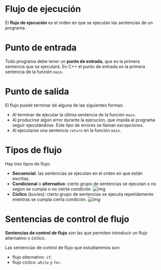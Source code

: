# Flujo de ejecución

El **flujo de ejecución** es el orden en que se ejecutan las sentencias de un programa.


# Punto de entrada

Todo programa debe tener un **punto de entrada**, que es la primera sentencia que se ejecutará. En C++ el punto de entrada es la primera sentencia de la función `main`.


# Punto de salida

El flujo puede terminar de alguna de las siguientes formas:

-   Al terminar de ejecutar la última sentencia de la función `main`.
-   Al producirse algún error durante la ejecución, que impida al programa seguir ejecutándose. Este tipo de errores se llaman *excepciones*.
-   Al ejecutarse una sentencia `return` en la función `main`.


# Tipos de flujo

Hay tres tipos de flujo:

-   **Secuencial**: las sentencias se ejecutan en el orden en que están escritas.
-   **Condicional** o **alternativo**: cierto grupo de sentencias se ejecutan o no según se cumpla o no cierta condición. ![img](.guides/img/alternative-flow-chart.png)
-   **Cíclico** (bucles): cierto grupo de sentencias se ejecuta repetidamente mientras se cumpla cierta condición. ![img](.guides/img/loop-flow-chart.png)


# Sentencias de control de flujo

**Sentencias de control de flujo** son las que permiten introducir un flujo alternativo o cíclico.

Las sentencias de control de flujo que estudiaremos son:

-   flujo alternativo: `if`;
-   flujo cíclico: `while` y `for`.
